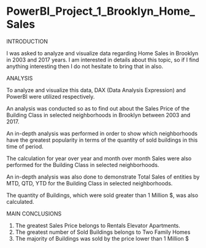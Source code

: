 # PowerBI_Project_1_Brooklyn_Home_Sales

INTRODUCTION

I was asked to analyze and visualize data regarding Home Sales in Brooklyn in 2003 and 2017 years. 
I am interested in details about this topic, so if I find anything interesting then I do not hesitate to bring that in also. 

ANALYSIS

To analyze and visualize this data, DAX (Data Analysis Expression) and PowerBI were utilized respectively.

An analysis was conducted so as to find out about the Sales Price of the Building Class in selected neighborhoods in Brooklyn between 2003 and 2017. 

An in-depth analysis was performed in order to show which neighborhoods have the greatest popularity in terms of the quantity of sold buildings in this time of period.

The calculation for year over year and month over month Sales were also performed for the Building Class in selected neighborhoods. 

An in-depth analysis was also done to demonstrate Total Sales of entities by MTD, QTD, YTD for the Building Class in selected neighborhoods.

The quantity of Buildings, which were sold greater than 1 Million $, was also calculated.

MAIN CONCLUSIONS

1.	The greatest Sales Price belongs to Rentals Elevator Apartments.
2.	The greatest number of Sold Buildings belongs to Two Family Homes
3.	The majority of Buildings was sold by the price lower than 1 Million $
